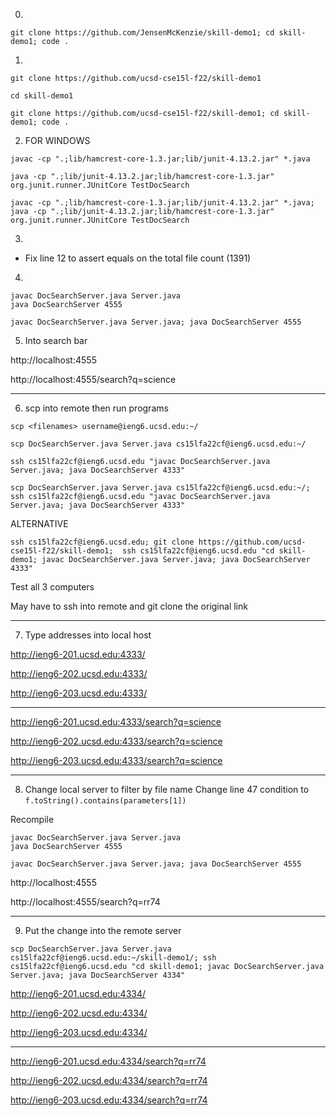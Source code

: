 0.
```
git clone https://github.com/JensenMcKenzie/skill-demo1; cd skill-demo1; code .
```

1. 
```
git clone https://github.com/ucsd-cse15l-f22/skill-demo1

cd skill-demo1
```
```
git clone https://github.com/ucsd-cse15l-f22/skill-demo1; cd skill-demo1; code .
```

2. FOR WINDOWS
```
javac -cp ".;lib/hamcrest-core-1.3.jar;lib/junit-4.13.2.jar" *.java

java -cp ".;lib/junit-4.13.2.jar;lib/hamcrest-core-1.3.jar" org.junit.runner.JUnitCore TestDocSearch
```
```
javac -cp ".;lib/hamcrest-core-1.3.jar;lib/junit-4.13.2.jar" *.java; java -cp ".;lib/junit-4.13.2.jar;lib/hamcrest-core-1.3.jar" org.junit.runner.JUnitCore TestDocSearch
```

3.
- Fix line 12 to assert equals on the total file count (1391)

4.
```
javac DocSearchServer.java Server.java
java DocSearchServer 4555
```
```
javac DocSearchServer.java Server.java; java DocSearchServer 4555
```

5. Into search bar

http://localhost:4555

http://localhost:4555/search?q=science

---
6. scp into remote then run programs

`scp <filenames> username@ieng6.ucsd.edu:~/`
```
scp DocSearchServer.java Server.java cs15lfa22cf@ieng6.ucsd.edu:~/

ssh cs15lfa22cf@ieng6.ucsd.edu "javac DocSearchServer.java Server.java; java DocSearchServer 4333"
```
```
scp DocSearchServer.java Server.java cs15lfa22cf@ieng6.ucsd.edu:~/; ssh cs15lfa22cf@ieng6.ucsd.edu "javac DocSearchServer.java Server.java; java DocSearchServer 4333"
```
ALTERNATIVE
```
ssh cs15lfa22cf@ieng6.ucsd.edu; git clone https://github.com/ucsd-cse15l-f22/skill-demo1;  ssh cs15lfa22cf@ieng6.ucsd.edu "cd skill-demo1; javac DocSearchServer.java Server.java; java DocSearchServer 4333"
```

Test all 3 computers

May have to ssh into remote and git clone the original link

---

7. Type addresses into local host

http://ieng6-201.ucsd.edu:4333/

http://ieng6-202.ucsd.edu:4333/

http://ieng6-203.ucsd.edu:4333/

---

http://ieng6-201.ucsd.edu:4333/search?q=science

http://ieng6-202.ucsd.edu:4333/search?q=science

http://ieng6-203.ucsd.edu:4333/search?q=science

---
8. Change local server to filter by file name
Change line 47 condition to
`f.toString().contains(parameters[1])`

Recompile
```
javac DocSearchServer.java Server.java
java DocSearchServer 4555
```
```
javac DocSearchServer.java Server.java; java DocSearchServer 4555
```

http://localhost:4555

http://localhost:4555/search?q=rr74

---

9. Put the change into the remote server
```
scp DocSearchServer.java Server.java cs15lfa22cf@ieng6.ucsd.edu:~/skill-demo1/; ssh cs15lfa22cf@ieng6.ucsd.edu "cd skill-demo1; javac DocSearchServer.java Server.java; java DocSearchServer 4334"
```
http://ieng6-201.ucsd.edu:4334/

http://ieng6-202.ucsd.edu:4334/

http://ieng6-203.ucsd.edu:4334/

---

http://ieng6-201.ucsd.edu:4334/search?q=rr74

http://ieng6-202.ucsd.edu:4334/search?q=rr74

http://ieng6-203.ucsd.edu:4334/search?q=rr74
